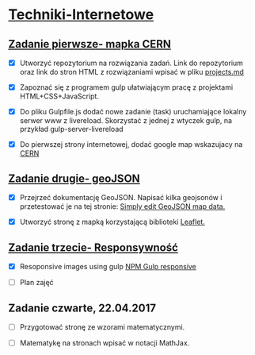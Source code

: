 # [Techniki-Internetowe](https://github.com/h5c3j/ti)

## [Zadanie pierwsze- mapka CERN](https://dexiefy.github.io/Techniki-Internetowe/cern.html)

+ [x] Utworzyć repozytorium na rozwiązania zadań. Link do repozytorium oraz link do stron HTML z rozwiązaniami wpisać w pliku [projects.md](https://github.com/h5c3j/ti/blob/master/projects.md)

+ [x] Zapoznać się z programem gulp ułatwiającym pracę z projektami HTML+CSS+JavaScript.

+ [x] Do pliku Gulpfile.js dodać nowe zadanie (task) uruchamiające lokalny serwer www z livereload. Skorzystać z jednej z wtyczek gulp, na przykład gulp-server-livereload

+ [x] Do pierwszej strony internetowej, dodać google map wskazujacy na [CERN](https://dexiefy.github.io/TiZad1/)

## [Zadanie drugie- geoJSON](https://dexiefy.github.io/Techniki-Internetowe/geoJSON.html)

+ [x] Przejrzeć dokumentację GeoJSON. Napisać kilka geojsonów i przetestować je na tej stronie: [Simply edit GeoJSON map data.](http://geojson.io/)

+ [x] Utworzyć stronę z mapką korzystającą biblioteki [Leaflet.](http://leafletjs.com/)

## [Zadanie trzecie- Responsywność](https://dexiefy.github.io/Techniki-Internetowe/responsiveimages.html)
 
+ [x] Resoponsive images using gulp
   [NPM Gulp responsive](https://www.npmjs.com/package/gulp-responsive-images)

+ [ ] Plan zajęć

## Zadanie czwarte, 22.04.2017

+ [ ] Przygotować stronę ze wzorami matematycznymi.

+ [ ] Matematykę na stronach wpisać w notacji MathJax.

